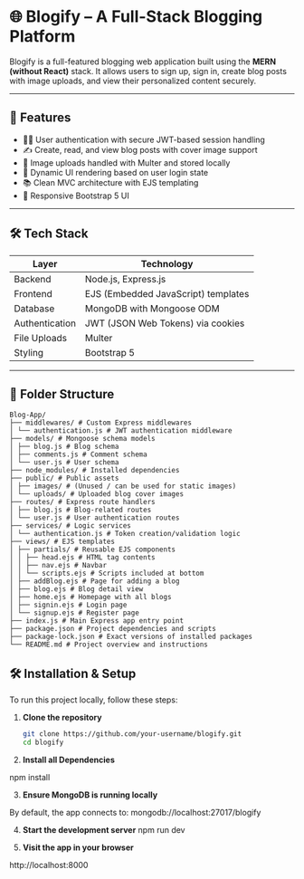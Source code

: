 # 🌐 Blogify – A Full-Stack Blogging Platform

Blogify is a full-featured blogging web application built using the **MERN (without React)** stack. It allows users to sign up, sign in, create blog posts with image uploads, and view their personalized content securely.

---

## 🚀 Features

- 🧑‍💻 User authentication with secure JWT-based session handling
- ✍️ Create, read, and view blog posts with cover image support
- 📸 Image uploads handled with Multer and stored locally
- 🧭 Dynamic UI rendering based on user login state
- 📚 Clean MVC architecture with EJS templating
- 🎨 Responsive Bootstrap 5 UI

---

## 🛠️ Tech Stack

| Layer          | Technology                          |
| -------------- | ----------------------------------- |
| Backend        | Node.js, Express.js                 |
| Frontend       | EJS (Embedded JavaScript) templates |
| Database       | MongoDB with Mongoose ODM           |
| Authentication | JWT (JSON Web Tokens) via cookies   |
| File Uploads   | Multer                              |
| Styling        | Bootstrap 5                         |

---

## 📂 Folder Structure

```
Blog-App/
├── middlewares/ # Custom Express middlewares
│ └── authentication.js # JWT authentication middleware
├── models/ # Mongoose schema models
│ ├── blog.js # Blog schema
│ ├── comments.js # Comment schema
│ └── user.js # User schema
├── node_modules/ # Installed dependencies
├── public/ # Public assets
│ ├── images/ # (Unused / can be used for static images)
│ └── uploads/ # Uploaded blog cover images
├── routes/ # Express route handlers
│ ├── blog.js # Blog-related routes
│ └── user.js # User authentication routes
├── services/ # Logic services
│ └── authentication.js # Token creation/validation logic
├── views/ # EJS templates
│ ├── partials/ # Reusable EJS components
│ │ ├── head.ejs # HTML tag contents
│ │ ├── nav.ejs # Navbar
│ │ └── scripts.ejs # Scripts included at bottom
│ ├── addBlog.ejs # Page for adding a blog
│ ├── blog.ejs # Blog detail view
│ ├── home.ejs # Homepage with all blogs
│ ├── signin.ejs # Login page
│ └── signup.ejs # Register page
├── index.js # Main Express app entry point
├── package.json # Project dependencies and scripts
├── package-lock.json # Exact versions of installed packages
└── README.md # Project overview and instructions
```

## 🛠️ Installation & Setup

To run this project locally, follow these steps:

1. **Clone the repository**

   ```bash
   git clone https://github.com/your-username/blogify.git
   cd blogify

   ```

2. **Install all Dependencies**

npm install

3. **Ensure MongoDB is running locally**

By default, the app connects to:
mongodb://localhost:27017/blogify

4. **Start the development server**
   npm run dev

5. **Visit the app in your browser**

http://localhost:8000
